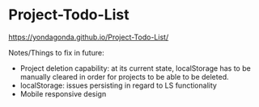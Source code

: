 # Project-Todo-List

https://yondagonda.github.io/Project-Todo-List/

Notes/Things to fix in future:
- Project deletion capability: at its current state, localStorage has to be manually cleared in order for projects to be able to be deleted.
- localStorage: issues persisting in regard to LS functionality
- Mobile responsive design
